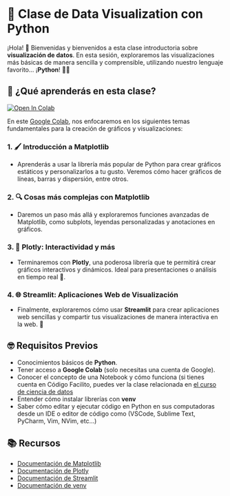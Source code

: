 # 🎨 Clase de Data Visualization con Python

¡Hola! 👋 Bienvenidas y bienvenidos a esta clase introductoria sobre **visualización de datos**. En esta sesión, exploraremos las visualizaciones más básicas de manera sencilla y comprensible, utilizando nuestro lenguaje favorito... ¡**Python**! 🐍✨

## 🤔 ¿Qué aprenderás en esta clase?

<a target="_blank" href="https://colab.research.google.com/github/BubuDavid/CodigoFacilito-DataViz/blob/main/1.%20Google%20Colab/Visualizaci%C3%B3n%20de%20Datos%20Notebook.ipynb">
  <img src="https://colab.research.google.com/assets/colab-badge.svg" alt="Open In Colab"/>
</a>

En este [Google Colab](https://colab.research.google.com/github/BubuDavid/CodigoFacilito-DataViz/blob/main/1.%20Google%20Colab/Visualizaci%C3%B3n%20de%20Datos%20Notebook.ipynb), nos enfocaremos en los siguientes temas fundamentales para la creación de gráficos y visualizaciones:

### 1. 🖌️ **Introducción a Matplotlib**

- Aprenderás a usar la librería más popular de Python para crear gráficos estáticos y personalizarlos a tu gusto. Veremos cómo hacer gráficos de líneas, barras y dispersión, entre otros.

### 2. 🔍 **Cosas más complejas con Matplotlib**

- Daremos un paso más allá y exploraremos funciones avanzadas de Matplotlib, como subplots, leyendas personalizadas y anotaciones en gráficos.

### 3. 🌟 **Plotly: Interactividad y más**

- Terminaremos con **Plotly**, una poderosa librería que te permitirá crear gráficos interactivos y dinámicos. Ideal para presentaciones o análisis en tiempo real 🚀.

### 4. 🌐 **Streamlit: Aplicaciones Web de Visualización**

- Finalmente, exploraremos cómo usar **Streamlit** para crear aplicaciones web sencillas y compartir tus visualizaciones de manera interactiva en la web. 🎉

## 🤓 Requisitos Previos

- Conocimientos básicos de **Python**.
- Tener acceso a **Google Colab** (solo necesitas una cuenta de Google).
- Conocer el concepto de una Notebook y cómo funciona (si tienes cuenta en Código Facilito, puedes ver la clase relacionada en [el curso de ciencia de datos](https://codigofacilito.com/videos/introduccion-conoce-tus-herramientas-de-ciencia-de-datos)
- Entender cómo instalar librerías con **venv**
- Saber cómo editar y ejecutar código en Python en sus computadoras desde un IDE o editor de código como (VSCode, Sublime Text, PyCharm, Vim, NVim, etc...)

## 📚 Recursos

- [Documentación de Matplotlib](https://matplotlib.org/stable/contents.html)
- [Documentación de Plotly](https://plotly.com/python/)
- [Documentación de Streamlit](https://docs.streamlit.io/)
- [Documentación de venv](https://docs.python.org/3/library/venv.html)
